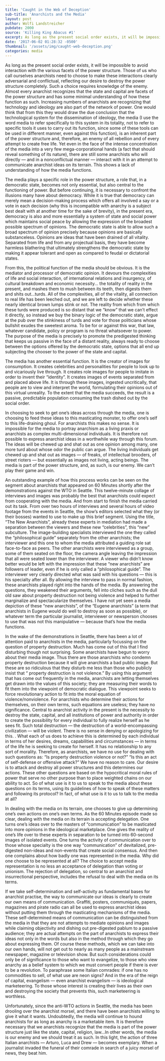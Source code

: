 ```yaml
---
title: 'Caught in the Web of Deception'
sub-title: 'Anarchists and the Media'
layout: post
author: Wolfi Landstreicher
pubdate: 2000
source: 'Killing King Abacus #1'
excerpt: As long as the present social order exists, it will be impossible to avoid interaction with the various facets of the power structure. Those of us who call ourselves anarchists need to choose to make these interactions clearly adversarial and conflictual, reflecting our desire to destroy the power structure completely.
date: '2017-06-02 01:28:32 -0500'
thumbnail: '/assets/img/caught-web-deception.png'
categories: media
---
```



<p>
As long as the present social order exists, it will be impossible to avoid interaction with the various facets of the power structure. Those of us who call ourselves anarchists need to choose to make these interactions clearly adversarial and conflictual, reflecting our desire to destroy the power structure completely. Such a choice requires knowledge of the enemy. Almost every anarchist recognizes that the state and capital are facets of the power structure and has some minimal understanding of how these function as such. Increasing numbers of anarchists are recognizing that technology and ideology are also part of the network of power. One would think that from this they would draw the due conclusion that the technological system for the dissemination of ideology, the media (I use the word media to refer specifically to this system in its totality, not to refer to specific tools it uses to carry out its function, since some of these tools can be used in different manner, even against this function), is an inherent part of the power structure and, therefore, an enemy of all rebellion and of every attempt to create free life. Yet even in the face of the intense concentration of the media into a very few mega-corporational hands (a fact that should reveal something of its nature), there are still some anarchists who will directly — and in a nonconflictual manner — interact with it in an attempt to communicate anarchist ideas on its terrain. This shows a lack of understanding of how the media functions.
</p>

<p>
The media plays a specific role in the power structure, a role that, in a democratic state, becomes not only essential, but also central to the functioning of power. But before continuing, it is necessary to confront the illusions many have about democracy. While it is true that democracy can merely mean a decision-making process which offers all involved a say or a vote in each decision (why this is incompatible with anarchy is a subject best dealt with at another time for the sake of brevity), in the present era, democracy is also and more essentially a system of state and social power which maintains social peace by allowing the expression of the broadest possible spectrum of opinions. The democratic state is able to allow such a broad spectrum of opinion precisely because opinions are basically substanceless. Opinions are ideas that have been drained of all vitality. Separated from life and from any projectual basis, they have become harmless blathering that ultimately strengthens the democratic state by making it appear tolerant and open as compared to feudal or dictatorial states.
</p>

<p>
From this, the political function of the media should be obvious. It is the mediator and processor of democratic opinion. It devours the complexities of life and social interaction, of international relations and insurgency, of cultural breakdown and economic necessity... the totality of reality in the present, and mashes them to mush between its teeth, then digests them and shits out...turds. All of the complexities, all of the vitality, all connection to real life has been leeched out, and we are left to decide whether these nearly identical brown lumps stink or not. The reality from which from which these turds were produced is so distant that we “know” that we can’t effect it directly, so instead we buy the binary logic of the democratic state, argue at the pub over the stinkiness of turds and vote for those politicians whose bullshit exudes the sweetest aroma. To be for or against this war, that law, whatever candidate, policy or program is no threat whatsoever to power. The purpose of the media is precisely to promote the predigested thinking that keeps us passive in the face of a distant reality, always ready to choose between the options offered by the democratic state, options that all end up subjecting the chooser to the power of the state and capital.
</p>

<p>
The media has another essential function. It is the creator of images for consumption. It creates celebrities and personalities for people to look up to and vicariously live through. It creates role images for people to imitate in order to invent their “identity”. It creates images of events separated from and placed above life. It is through these images, ingested uncritically, that people are to view and interpret the world, formulating their opinions out of this virtual unreality. To the extent that the media succeeds, the result is a passive, predictable population consuming the trash dished out by the social order.
</p>

<p>
In choosing to seek to get one’s ideas across through the media, one is choosing to feed these ideas to this masticating monster, to offer one’s self to this life-draining ghoul. For anarchists this makes no sense. It is impossible for the media to portray anarchism as a living praxis or anarchists as complex multi-dimensional individuals. It is therefore not possible to express anarchist ideas in a worthwhile way through this forum. The ideas will be chewed up and shat out as one opinion among many, one more turd about whose odor the public can argue. The living individuals get chewed up and shat out as images — of freaks, of intellectual brooders, of street rioters — but essentially as images not living, acting beings. The media is part of the power structure, and, as such, is our enemy. We can’t play their game and win.
</p>

<p>
An outstanding example of how this process works can be seen on the segment about anarchists that appeared on 60 Minutes shortly after the demonstrations against the WTO in Seattle. This twelve-minute collage of interviews and images was probably the best that anarchists could expect from cooperating with the media. And from start to finish the media carried out its task. From over two hours of interviews and several hours of video footage from the events in Seattle, the show’s editors selected what they (or their bosses) wanted to use to make up this brief segment. Using the title, “The New Anarchists”, already these experts in mediation had made a separation between the viewers and these new “celebrities”, this “new” subculture. The image-building specialists interviewed the one they called the “philosophical guide” separately from the other anarchists; the interviewer and this one to whom the media attributed a guiding role sat face-to-face as peers. The other anarchists were interviewed as a group, some of them seated on the floor, the camera angle leaving the impression that all were seated lower than the interviewer. A viewer who didn’t know better would be left with the impression that these “new anarchists” are followers of leader, even if he is only called a “philosophical guide”. The interviewer very clearly directed what was said with his questions — this is his specialty after all. By allowing the interview to pass in normal fashion, these anarchists played right into the hands of the media. By answering the questions, they weakened their arguments, fell into cliches such as the dull old saw about property destruction not being violence and helped to further marginalize and spectacularize themselves. I have not yet seen a media depiction of these “new anarchists”, of the “Eugene anarchists” (a term that anarchists in Eugene would do well to destroy as soon as possible), or whatever term the particular journalist, interviewer or newsperson chooses to use that was not this manipulative — because that’s how the media functions.
</p>

<p>
In the wake of the demonstrations in Seattle, there has been a lot of attention paid to anarchists in the media, particularly focussing on the question of property destruction. Much has come out of this that I find disturbing though not surprising. Some anarchists have begun to worry about their media image. Thus there are those anarchists who condemn property destruction because it will give anarchists a bad public image. But these are so ridiculous that they disturb me less than those who publicly insist that “ property destruction is not violence.” By using this argument that has come out frequently in the media, anarchists are letting themselves get drawn into the values of this society; they are measuring their words to fit them into the viewpoint of democratic dialogue. This viewpoint seeks to force revolutionary action to fit into the moral equation of violence/nonviolence. For anarchists who determine their actions for themselves, on their own terms, such equations are useless; they have no significance. Central to anarchist activity in the present is the necessity to destroy the state, capital, and all institutions of power and authority in order to create the possibility for every individual to fully realize herself as he sees fit. Such total destruction — the destruction of a world-encompassing civilization — will be violent. There is no sense in denying or apologizing for this. . What each of us does to achieve this is determined by each individual in terms of her desires, dreams, capabilities and circumstances — in terms of the life he is seeking to create for herself. It has no relationship to any sort of morality. Therefore, as anarchists, we have no use for dealing with such questions as: “Is property destruction violence or not?” “Is this an act of self-defense or offensive attack?” We have no reason to care. Our desire is to attack and destroy all power structures and this determines our actions. These other questions are based on the hypocritical moral rules of power that serve no other purpose than to place weighted chains on our ability to act. So of what use is it to us to speak to the media about these questions on its terms, using its guidelines of how to speak of these matters and following its protocol? In fact, of what use is it to us to talk to the media at all?
</p>

<p>
In dealing with the media on its terrain, one chooses to give up determining one’s own actions on one’s own terms. As the 60 Minutes episode made so clear, dealing with the media on its terrain is accepting delegation. One turns one’s ideas over to the masters of “communication” to be masticated into more opinions in the ideological marketplace. One gives the reality of one’s life over to these experts in separation to be turned into 60-second images of isolated events. One turns the activity of communication over to those whose specialty is the one way “communication” of devitalized, pre-digested non-ideas and non-events that create social consensus. And then one complains about how badly one was represented in the media. Why did one choose to be represented at all? The choice to accept media representation is no less an acceptance of delegation than voting or unionism. The rejection of delegation, so central to an anarchist and insurrectional perspective, includes the refusal to deal with the media on its terms.
</p>

<p>
If we take self-determination and self-activity as fundamental bases for anarchist practise, the way to communicate our ideas is clearly to create our own means of communication. Graffiti, posters, communiqués, papers, magazines and pirate radio can all be used to express anarchist ideas without putting them through the masticating mechanisms of the media. These self-determined means of communication can be distinguished from the media in that they are not attempts to mediate opinions and images while claiming objectivity and dishing out pre-digested pablum to a passive audience; they are actual attempts on the part of anarchists to express their ideas not only in the words but also in the method through which they go about expressing them. Of course these methods, which we can take into our own hands, will not get out to nearly as many people as a mainstream newspaper, magazine or television show. But such considerations could only be of significance to those who want to evangelize, to those who view anarchy as a belief system to which we must convert people if there is ever to be a revolution. To paraphrase some Italian comrades: if one has no commodities to sell, of what use are neon signs? And in the era of the reign of capital, evangelism — even anarchist evangelism — is ideological marketeering. To those whose interest is creating their lives as their own and destroying the society that prevents this, such marketeering is worthless.
</p>

<p>
Unfortunately, since the anti-WTO actions in Seattle, the media has been drooling over the anarchist morsel, and there have been anarchists willing to give it what it wants. Undoubtedly, the media will continue to hound anarchists for as long as anarchy is a marketable item. It is therefore necessary that we anarchists recognize that the media is part of the power structure just like the state, capital, religion, law...In other words, the media is our enemy and we should treat it as such. In this light, the action of three Italian anarchists — Arturo, Luca and Drew — becomes exemplary. When a journalist invaded the funeral of their comrade in search of a juicy morsel of news, they beat him.
</p>
